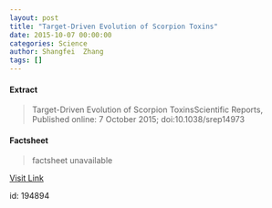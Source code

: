 ```yaml
---
layout: post
title: "Target-Driven Evolution of Scorpion Toxins"
date: 2015-10-07 00:00:00
categories: Science
author: Shangfei  Zhang
tags: []
---
```



#### Extract
>Target-Driven Evolution of Scorpion ToxinsScientific Reports, Published online: 7 October 2015; doi:10.1038/srep14973

#### Factsheet
>factsheet unavailable

[Visit Link](http://www.nature.com/articles/srep14973)

id:  194894
